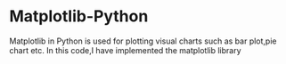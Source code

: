 # Matplotlib-Python

Matplotlib in Python is used for plotting visual charts such as bar plot,pie chart etc. In this code,I have implemented the matplotlib library
